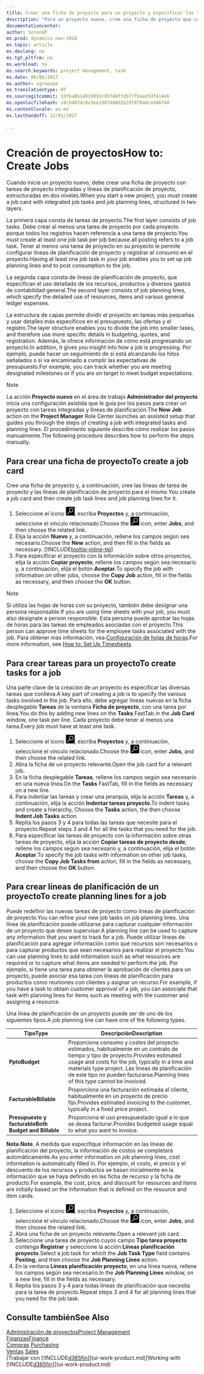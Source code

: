 ```yaml
---
title: Crear una ficha de proyecto para un proyecto y especificar las tareas
description: "Para un proyecto nuevo, cree una ficha de proyecto que contenga tareas y líneas de planificación, como ayuda para administrar el progreso y los presupuestos."
documentationcenter: 
author: SorenGP
ms.prod: dynamics-nav-2018
ms.topic: article
ms.devlang: na
ms.tgt_pltfrm: na
ms.workload: na
ms.search.keywords: project management, task
ms.date: 06/06/2017
ms.author: sgroespe
ms.translationtype: HT
ms.sourcegitcommit: 1dfba8b14019991c95f40ffd5f7fbaed5df414eb
ms.openlocfilehash: c0cb407dc8e3ee2d07488d2e2df870a8ced46f40
ms.contentlocale: es-mx
ms.lasthandoff: 12/01/2017

---
```

# <a name="how-to-create-jobs"></a><span data-ttu-id="55108-103">Creación de proyectos</span><span class="sxs-lookup"><span data-stu-id="55108-103">How to: Create Jobs</span></span>
<span data-ttu-id="55108-104">Cuando inicie un proyecto nuevo, debe crear una ficha de proyecto con tareas de proyecto integradas y líneas de planificación de proyecto, estructuradas en dos niveles.</span><span class="sxs-lookup"><span data-stu-id="55108-104">When you start a new project, you must create a job card with integrated job tasks and job planning lines, structured in two layers.</span></span>  

<span data-ttu-id="55108-105">La primera capa consta de tareas de proyecto.</span><span class="sxs-lookup"><span data-stu-id="55108-105">The first layer consists of job tasks.</span></span> <span data-ttu-id="55108-106">Debe crear al menos una tarea de proyecto por cada proyecto porque todos los registros hacen referencia a una tarea de proyecto.</span><span class="sxs-lookup"><span data-stu-id="55108-106">You must create at least one job task per job because all posting refers to a job task.</span></span> <span data-ttu-id="55108-107">Tener al menos una tarea de proyecto en su proyecto le permite configurar líneas de planificación de proyecto y registrar el consumo en el proyecto.</span><span class="sxs-lookup"><span data-stu-id="55108-107">Having at least one job task in your job enables you to set up job planning lines and to post consumption to the job.</span></span>

<span data-ttu-id="55108-108">La segunda capa consta de líneas de planificación de proyecto, que especifican el uso detallado de los recursos, productos y diversos gastos de contabilidad general.</span><span class="sxs-lookup"><span data-stu-id="55108-108">The second layer consists of job planning lines, which specify the detailed use of resources, items and various general ledger expenses.</span></span>

<span data-ttu-id="55108-109">La estructura de capas permite dividir el proyecto en tareas más pequeñas y usar detalles más específicos en el presupuesto, las ofertas y el registro.</span><span class="sxs-lookup"><span data-stu-id="55108-109">The layer structure enables you to divide the job into smaller tasks, and therefore use more specific details in budgeting, quotes, and registration.</span></span> <span data-ttu-id="55108-110">Además, le ofrece información de cómo está progresando un proyecto.</span><span class="sxs-lookup"><span data-stu-id="55108-110">In addition, it gives you insight into how a job is progressing.</span></span> <span data-ttu-id="55108-111">Por ejemplo, puede hacer un seguimiento de si está alcanzando los hitos señalados o si va encaminado a cumplir las expectativas de presupuesto.</span><span class="sxs-lookup"><span data-stu-id="55108-111">For example, you can track whether you are meeting designated milestones or if you are on target to meet budget expectations.</span></span>

> [!NOTE]  
>   <span data-ttu-id="55108-112">La acción **Proyecto nuevo** en el área de trabajo **Administrador del proyecto** inicia una configuración asistida que le guía por los pasos para crear un proyecto con tareas integradas y líneas de planificación.</span><span class="sxs-lookup"><span data-stu-id="55108-112">The **New Job** action on the **Project Manager** Role Center launches an assisted setup that guides you through the steps of creating a job with integrated tasks and planning lines.</span></span> <span data-ttu-id="55108-113">El procedimiento siguiente describe cómo realizar los pasos manualmente.</span><span class="sxs-lookup"><span data-stu-id="55108-113">The following procedure describes how to perform the steps manually.</span></span>

## <a name="to-create-a-job-card"></a><span data-ttu-id="55108-114">Para crear una ficha de proyecto</span><span class="sxs-lookup"><span data-stu-id="55108-114">To create a job card</span></span>
<span data-ttu-id="55108-115">Cree una ficha de proyecto y, a continuación, cree las líneas de tarea de proyecto y las líneas de planificación de proyecto para el mismo.</span><span class="sxs-lookup"><span data-stu-id="55108-115">You create a job card and then create job task lines and job planning lines for it.</span></span>

1. <span data-ttu-id="55108-116">Seleccione el icono ![Buscar página o informe](media/ui-search/search_small.png "icono Buscar página o informe"), escriba **Proyectos** y, a continuación, seleccione el vínculo relacionado.</span><span class="sxs-lookup"><span data-stu-id="55108-116">Choose the ![Search for Page or Report](media/ui-search/search_small.png "Search for Page or Report icon") icon, enter **Jobs**, and then choose the related link.</span></span>  
2. <span data-ttu-id="55108-117">Elija la acción **Nuevo** y, a continuación, rellene los campos según sea necesario.</span><span class="sxs-lookup"><span data-stu-id="55108-117">Choose the **New** action, and then fill in the fields as necessary.</span></span> [!INCLUDE[tooltip-inline-tip](includes/tooltip-inline-tip_md.md)]
3. <span data-ttu-id="55108-118">Para especificar el proyecto con la información sobre otros proyectos, elija la acción **Copiar proyecto**, rellene los campos según sea necesario y, a continuación, elija el botón **Aceptar**.</span><span class="sxs-lookup"><span data-stu-id="55108-118">To specify the job with information on other jobs, choose the **Copy Job** action, fill in the fields as necessary, and then choose the **OK** button.</span></span>

> [!NOTE]  
>   <span data-ttu-id="55108-119">Si utiliza las hojas de horas con su proyecto, también debe designar una persona responsable.</span><span class="sxs-lookup"><span data-stu-id="55108-119">If you are using time sheets with your job, you must also designate a person responsible.</span></span> <span data-ttu-id="55108-120">Esta persona puede aprobar las hojas de horas para las tareas de empleados asociadas con el proyecto.</span><span class="sxs-lookup"><span data-stu-id="55108-120">This person can approve time sheets for the employee tasks associated with the job.</span></span> <span data-ttu-id="55108-121">Para obtener más información, vea [Configuración de hojas de horas](projects-how-setup-time-sheets.md).</span><span class="sxs-lookup"><span data-stu-id="55108-121">For more information, see [How to: Set Up Timesheets](projects-how-setup-time-sheets.md).</span></span>

## <a name="to-create-tasks-for-a-job"></a><span data-ttu-id="55108-122">Para crear tareas para un proyecto</span><span class="sxs-lookup"><span data-stu-id="55108-122">To create tasks for a job</span></span>
<span data-ttu-id="55108-123">Una parte clave de la creación de un proyecto es especificar las diversas tareas que conlleva.</span><span class="sxs-lookup"><span data-stu-id="55108-123">A key part of creating a job is to specify the various tasks involved in the job.</span></span> <span data-ttu-id="55108-124">Para ello, debe agregar líneas nuevas en la ficha desplegable **Tareas** de la ventana **Ficha de proyecto**, con una tarea por línea.</span><span class="sxs-lookup"><span data-stu-id="55108-124">You do this by adding new lines on the **Tasks** FastTab in the **Job Card** window, one task per line.</span></span> <span data-ttu-id="55108-125">Cada proyecto debe tener al menos una tarea.</span><span class="sxs-lookup"><span data-stu-id="55108-125">Every job must have at least one task.</span></span>

1. <span data-ttu-id="55108-126">Seleccione el icono ![Buscar página o informe](media/ui-search/search_small.png "icono Buscar página o informe"), escriba **Proyectos** y, a continuación, seleccione el vínculo relacionado.</span><span class="sxs-lookup"><span data-stu-id="55108-126">Choose the ![Search for Page or Report](media/ui-search/search_small.png "Search for Page or Report icon") icon, enter **Jobs**, and then choose the related link.</span></span>
2. <span data-ttu-id="55108-127">Abra la ficha de un proyecto relevante.</span><span class="sxs-lookup"><span data-stu-id="55108-127">Open the job card for a relevant job.</span></span>
3. <span data-ttu-id="55108-128">En la ficha desplegable **Tareas**, rellene los campos según sea necesario en una nueva línea.</span><span class="sxs-lookup"><span data-stu-id="55108-128">On the **Tasks** FastTab, fill in the fields as necessary on a new line.</span></span>
4. <span data-ttu-id="55108-129">Para indentar las tareas y crear una jerarquía, elija la acción **Tareas** y, a continuación, elija la acción **Indentar tareas proyecto**.</span><span class="sxs-lookup"><span data-stu-id="55108-129">To indent tasks and create a hierarchy, Choose the **Tasks** action, the then choose **Indent Job Tasks** action.</span></span>
5. <span data-ttu-id="55108-130">Repita los pasos 3 y 4 para todas las tareas que necesite para el proyecto.</span><span class="sxs-lookup"><span data-stu-id="55108-130">Repeat steps 3 and 4 for all the tasks that you need for the job.</span></span>
6. <span data-ttu-id="55108-131">Para especificar las tareas de proyecto con la información sobre otras tareas de proyecto, elija la acción **Copiar tareas de proyecto desde**, rellene los campos según sea necesario y, a continuación, elija el botón **Aceptar**.</span><span class="sxs-lookup"><span data-stu-id="55108-131">To specify the job tasks with information on other job tasks, choose the **Copy Job Tasks from** action, fill in the fields as necessary, and then choose the **OK** button.</span></span>

## <a name="to-create-planning-lines-for-a-job"></a><span data-ttu-id="55108-132">Para crear líneas de planificación de un proyecto</span><span class="sxs-lookup"><span data-stu-id="55108-132">To create planning lines for a job</span></span>
<span data-ttu-id="55108-133">Puede redefinir las nuevas tareas de proyecto como líneas de planificación de proyecto.</span><span class="sxs-lookup"><span data-stu-id="55108-133">You can refine your new job tasks on job planning lines.</span></span> <span data-ttu-id="55108-134">Una línea de planificación puede utilizarse para capturar cualquier información de un proyecto que desee supervisar.</span><span class="sxs-lookup"><span data-stu-id="55108-134">A planning line can be used to capture any information that you want to track for a job.</span></span> <span data-ttu-id="55108-135">Puede utilizar líneas de planificación para agregar información como qué recursos son necesarios o para capturar productos que sean necesarios para realizar el proyecto.</span><span class="sxs-lookup"><span data-stu-id="55108-135">You can use planning lines to add information such as what resources are required or to capture what items are needed to perform the job.</span></span> <span data-ttu-id="55108-136">Por ejemplo, si tiene una tarea para obtener la aprobación de clientes para un proyecto, puede asociar esa tarea con líneas de planificación para productos como reuniones con clientes y asignar un recurso.</span><span class="sxs-lookup"><span data-stu-id="55108-136">For example, if you have a task to obtain customer approval of a job, you can associate that task with planning lines for items such as meeting with the customer and assigning a resource.</span></span>  

<span data-ttu-id="55108-137">Una línea de planificación de un proyecto puede ser de uno de los siguientes tipos.</span><span class="sxs-lookup"><span data-stu-id="55108-137">A job planning line can have one of the following types.</span></span>  

| <span data-ttu-id="55108-138">Tipo</span><span class="sxs-lookup"><span data-stu-id="55108-138">Type</span></span> | <span data-ttu-id="55108-139">Descripción</span><span class="sxs-lookup"><span data-stu-id="55108-139">Description</span></span> |
| --- | --- |
| <span data-ttu-id="55108-140">**Ppto**</span><span class="sxs-lookup"><span data-stu-id="55108-140">**Budget**</span></span> |<span data-ttu-id="55108-141">Proporciona consumo y costes del proyecto estimados, habitualmente en un contrato de tiempo y tipo de proyecto.</span><span class="sxs-lookup"><span data-stu-id="55108-141">Provides estimated usage and costs for the job, typically in a time and materials type project.</span></span> <span data-ttu-id="55108-142">Las líneas de planificación de este tipo no pueden facturarse.</span><span class="sxs-lookup"><span data-stu-id="55108-142">Planning lines of this type cannot be invoiced.</span></span> |
| <span data-ttu-id="55108-143">**Facturable**</span><span class="sxs-lookup"><span data-stu-id="55108-143">**Billable**</span></span> |<span data-ttu-id="55108-144">Proporciona una facturación estimada al cliente, habitualmente en un proyecto de precio fijo.</span><span class="sxs-lookup"><span data-stu-id="55108-144">Provides estimated invoicing to the customer, typically in a fixed price project.</span></span> |
| <span data-ttu-id="55108-145">**Presupuesto y facturable**</span><span class="sxs-lookup"><span data-stu-id="55108-145">**Both Budget and Billable**</span></span> |<span data-ttu-id="55108-146">Proporciona el uso presupuestado igual a lo que se desea facturar.</span><span class="sxs-lookup"><span data-stu-id="55108-146">Provides budgeted usage equal to what you want to invoice.</span></span> |

<span data-ttu-id="55108-147">**Nota**.</span><span class="sxs-lookup"><span data-stu-id="55108-147">**Note**.</span></span> <span data-ttu-id="55108-148">A medida que especifique información en las líneas de planificación del proyecto, la información de costos se completará automáticamente.</span><span class="sxs-lookup"><span data-stu-id="55108-148">As you enter information on job planning lines, cost information is automatically filled in.</span></span> <span data-ttu-id="55108-149">Por ejemplo, el costo, el precio y el descuento de los recursos y productos se basan inicialmente en la información que se haya definido en las ficha de recurso y la ficha de producto.</span><span class="sxs-lookup"><span data-stu-id="55108-149">For example, the cost, price, and discount for resources and items are initially based on the information that is defined on the resource and item cards.</span></span>

1. <span data-ttu-id="55108-150">Seleccione el icono ![Buscar página o informe](media/ui-search/search_small.png "icono Buscar página o informe"), escriba **Proyectos** y, a continuación, seleccione el vínculo relacionado.</span><span class="sxs-lookup"><span data-stu-id="55108-150">Choose the ![Search for Page or Report](media/ui-search/search_small.png "Search for Page or Report icon") icon, enter **Jobs**, and then choose the related link.</span></span>
2. <span data-ttu-id="55108-151">Abra una ficha de un proyecto relevante.</span><span class="sxs-lookup"><span data-stu-id="55108-151">Open a relevant job card.</span></span>
3. <span data-ttu-id="55108-152">Seleccione una tarea de proyecto cuyos campo **Tipo tarea proyecto** contenga **Registrar** y seleccione la acción **Líneas planificación proyecto**.</span><span class="sxs-lookup"><span data-stu-id="55108-152">Select a job task for which the **Job Task Type** field contains **Posting**, and then choose the **Job Planning Lines** action.</span></span>  
4. <span data-ttu-id="55108-153">En la ventana **Líneas planificación proyecto**, en una línea nueva, rellene los campos según sea necesario.</span><span class="sxs-lookup"><span data-stu-id="55108-153">In the **Job Planning Lines** window, on a new line, fill in the fields as necessary.</span></span>
5. <span data-ttu-id="55108-154">Repita los pasos 3 y 4 para todas líneas de planificación que necesita para la tarea de proyecto.</span><span class="sxs-lookup"><span data-stu-id="55108-154">Repeat steps 3 and 4 for all planning lines that you need for the job task.</span></span>

## <a name="see-also"></a><span data-ttu-id="55108-155">Consulte también</span><span class="sxs-lookup"><span data-stu-id="55108-155">See Also</span></span>
[<span data-ttu-id="55108-156">Administración de proyectos</span><span class="sxs-lookup"><span data-stu-id="55108-156">Project Management</span></span>](projects-manage-projects.md)  
[<span data-ttu-id="55108-157">Finanzas</span><span class="sxs-lookup"><span data-stu-id="55108-157">Finance</span></span>](finance.md)  
<span data-ttu-id="55108-158">[Compras](purchasing-manage-purchasing.md)       </span><span class="sxs-lookup"><span data-stu-id="55108-158">[Purchasing](purchasing-manage-purchasing.md)       </span></span>  
<span data-ttu-id="55108-159">[Ventas](sales-manage-sales.md)    </span><span class="sxs-lookup"><span data-stu-id="55108-159">[Sales](sales-manage-sales.md)    </span></span>  
<span data-ttu-id="55108-160">[Trabajar con [!INCLUDE[d365fin](includes/d365fin_md.md)]](ui-work-product.md)</span><span class="sxs-lookup"><span data-stu-id="55108-160">[Working with [!INCLUDE[d365fin](includes/d365fin_md.md)]](ui-work-product.md)</span></span>  

